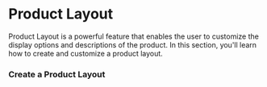 # Product Layout

Product Layout is a powerful feature that enables the user to customize the display options and descriptions of the product. In this section, you'll learn how to create and customize a product layout.

### Create a Product Layout